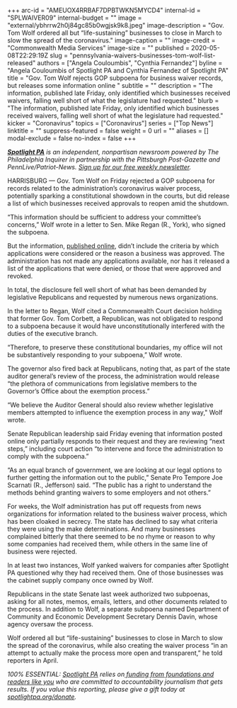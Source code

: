 +++
arc-id = "AMEUOX4RRBAF7DPBTWKN5MYCD4"
internal-id = "SPLWAIVER09"
internal-budget = ""
image = "external/ybhrrw2h0j84gc85b0wgjsk9k8.jpeg"
image-description = "Gov. Tom Wolf ordered all but “life-sustaining” businesses to close in March to slow the spread of the coronavirus."
image-caption = ""
image-credit = "Commonwealth Media Services"
image-size = ""
published = 2020-05-08T22:29:19Z
slug = "pennsylvania-waivers-businesses-tom-wolf-list-released"
authors = ["Angela Couloumbis", "Cynthia Fernandez"]
byline = "Angela Couloumbis of Spotlight PA and Cynthia Fernandez of Spotlight PA"
title = "Gov. Tom Wolf rejects GOP subpoena for business waiver records, but releases some information online "
subtitle = ""
description = "The information, published late Friday, only identified which businesses received waivers, falling well short of what the legislature had requested."
blurb = "The information, published late Friday, only identified which businesses received waivers, falling well short of what the legislature had requested."
kicker = "Coronavirus"
topics = ["Coronavirus"]
series = ["Top News"]
linktitle = ""
suppress-featured = false
weight = 0
url = ""
aliases = []
modal-exclude = false
no-index = false
+++

<a href="https://www.spotlightpa.org/"><i><b>Spotlight PA</b></i></a><i> is an independent, nonpartisan newsroom powered by The Philadelphia Inquirer in partnership with the Pittsburgh Post-Gazette and PennLive/Patriot-News. </i><a href="https://www.spotlightpa.org/newsletters"><i>Sign up for our free weekly newsletter</i></a><i>.</i>

HARRISBURG — Gov. Tom Wolf on Friday rejected a GOP subpoena for records related to the administration’s coronavirus waiver process, potentially sparking a constitutional showdown in the courts, but did release a list of which businesses received approvals to reopen amid the shutdown.

“This information should be sufficient to address your committee’s concerns,” Wolf wrote in a letter to Sen. Mike Regan (R., York), who signed the subpoena.

But the information, <a href="https://dced.pa.gov/covid-19-exempt-businesses/" target=_blank>published online</a>, didn’t include the criteria by which applications were considered or the reason a business was approved. The administration has not made any applications available, nor has it released a list of the applications that were denied, or those that were approved and revoked.

In total, the disclosure fell well short of what has been demanded by legislative Republicans and requested by numerous news organizations.

In the letter to Regan, Wolf cited a Commonwealth Court decision holding that former Gov. Tom Corbett, a Republican, was not obligated to respond to a subpoena because it would have unconstitutionally interfered with the duties of the executive branch.

<script src="https://www.spotlightpa.org/embed.js" async></script><div data-spl-embed-version="1" data-spl-src="https://www.spotlightpa.org/embeds/donate/"></div>


“Therefore, to preserve these constitutional boundaries, my office will not be substantively responding to your subpoena,” Wolf wrote.

The governor also fired back at Republicans, noting that, as part of the state auditor general’s review of the process, the administration would release “the plethora of communications from legislative members to the Governor’s Office about the exemption process.”

“We believe the Auditor General should also review whether legislative members attempted to influence the exemption process in any way," Wolf wrote.

Senate Republican leadership said Friday evening that information posted online only partially responds to their request and they are reviewing “next steps,” including court action “to intervene and force the administration to comply with the subpoena.”

<script src="https://www.spotlightpa.org/embed.js" async></script><div data-spl-embed-version="1" data-spl-src="https://www.spotlightpa.org/embeds/newsletter/"></div>


“As an equal branch of government, we are looking at our legal options to further getting the information out to the public,” Senate Pro Tempore Joe Scarnati (R., Jefferson) said. “The public has a right to understand the methods behind granting waivers to some employers and not others.”

For weeks, the Wolf administration has put off requests from news organizations for information related to the business waiver process, which has been cloaked in secrecy. The state has declined to say what criteria they were using the make determinations. And many businesses complained bitterly that there seemed to be no rhyme or reason to why some companies had received them, while others in the same line of business were rejected.

In at least two instances, Wolf yanked waivers for companies after Spotlight PA questioned why they had received them. One of those businesses was the cabinet supply company once owned by Wolf.

Republicans in the state Senate last week authorized two subpoenas, asking for all notes, memos, emails, letters, and other documents related to the process. In addition to Wolf, a separate subpoena named Department of Community and Economic Development Secretary Dennis Davin, whose agency oversaw the process.

Wolf ordered all but “life-sustaining” businesses to close in March to slow the spread of the coronavirus, while also creating the waiver process “in an attempt to actually make the process more open and transparent,” he told reporters in April.

<i>100% ESSENTIAL: </i><a href="https://www.spotlightpa.org/"><i>Spotlight PA</i></a><i> relies on</i><a href="https://www.spotlightpa.org/support"><i> funding from foundations and readers like you</i></a><i> who are committed to accountability journalism that gets results. If you value this reporting, please give a gift today at </i><a href="https://www.spotlightpa.org/donate"><i>spotlightpa.org/donate</i></a><i>.</i>
